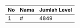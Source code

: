 | No | Nama            | Jumlah Level |
|----|-----------------|--------------|
| 1  | #    |    4849        |
